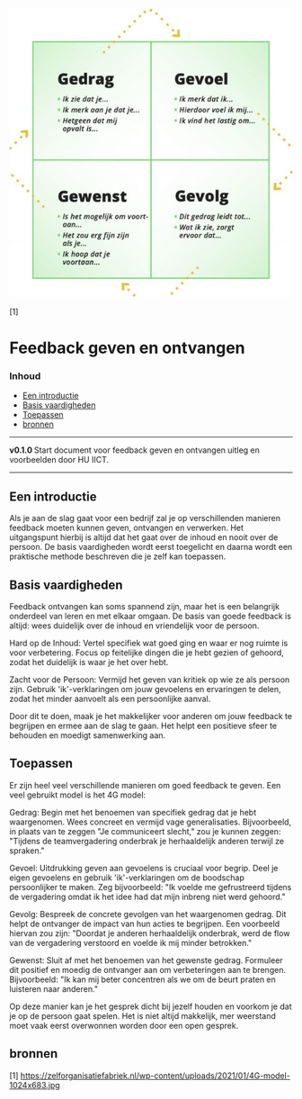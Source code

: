 ![logo](../Feedback/img/4G-model.jpg) [](logo-id)

[1]

# Feedback geven en ontvangen[](title-id) <!-- omit in toc -->

### Inhoud[](toc-id) <!-- omit in toc -->

- [Een introductie](#een-introductie)
- [Basis vaardigheden](#basis-vaardigheden)
- [Toepassen](#toepassen)
- [bronnen](#bronnen)

---

**v0.1.0 [](version-id)** Start document voor feedback geven en ontvangen uitleg en voorbeelden door HU IICT[](author-id).

---

## Een introductie

Als je aan de slag gaat voor een bedrijf zal je op verschillenden manieren feedback moeten kunnen geven, ontvangen en verwerken. Het uitgangspunt hierbij is altijd dat het gaat over de inhoud en nooit over de persoon. De basis vaardigheden wordt eerst toegelicht en daarna wordt een praktische methode beschreven die je zelf kan toepassen. 

## Basis vaardigheden
Feedback ontvangen kan soms spannend zijn, maar het is een belangrijk onderdeel van leren en met elkaar omgaan. De basis van goede feedback is altijd: wees duidelijk over de inhoud en vriendelijk voor de persoon.

Hard op de Inhoud: Vertel specifiek wat goed ging en waar er nog ruimte is voor verbetering. Focus op feitelijke dingen die je hebt gezien of gehoord, zodat het duidelijk is waar je het over hebt. 

Zacht voor de Persoon: Vermijd het geven van kritiek op wie ze als persoon zijn. Gebruik 'ik'-verklaringen om jouw gevoelens en ervaringen te delen, zodat het minder aanvoelt als een persoonlijke aanval.

Door dit te doen, maak je het makkelijker voor anderen om jouw feedback te begrijpen en ermee aan de slag te gaan. Het helpt een positieve sfeer te behouden en moedigt samenwerking aan.

## Toepassen
Er zijn heel veel verschillende manieren om goed feedback te geven. Een veel gebruikt model is het 4G model:

Gedrag:
  Begin met het benoemen van specifiek gedrag dat je hebt waargenomen. Wees concreet en vermijd vage generalisaties. Bijvoorbeeld, in plaats van te zeggen "Je communiceert slecht," zou je kunnen zeggen: "Tijdens de teamvergadering onderbrak je herhaaldelijk anderen terwijl ze spraken."

Gevoel:
  Uitdrukking geven aan gevoelens is cruciaal voor begrip. Deel je eigen gevoelens en gebruik 'ik'-verklaringen om de boodschap persoonlijker te maken. Zeg bijvoorbeeld: "Ik voelde me gefrustreerd tijdens de vergadering omdat ik het idee had dat mijn inbreng niet werd gehoord."

Gevolg:
 Bespreek de concrete gevolgen van het waargenomen gedrag. Dit helpt de ontvanger de impact van hun acties te begrijpen. Een voorbeeld hiervan zou zijn: "Doordat je anderen herhaaldelijk onderbrak, werd de flow van de vergadering verstoord en voelde ik mij minder betrokken."

Gewenst:
 Sluit af met het benoemen van het gewenste gedrag. Formuleer dit positief en moedig de ontvanger aan om verbeteringen aan te brengen. Bijvoorbeeld: "Ik kan mij beter concentren als we om de beurt praten en luisteren naar anderen."

Op deze manier kan je het gesprek dicht bij jezelf houden en voorkom je dat je op de persoon gaat spelen. Het is niet altijd makkelijk, mer weerstand moet vaak eerst overwonnen worden door een open gesprek.

## bronnen
[1] https://zelforganisatiefabriek.nl/wp-content/uploads/2021/01/4G-model-1024x683.jpg
 

